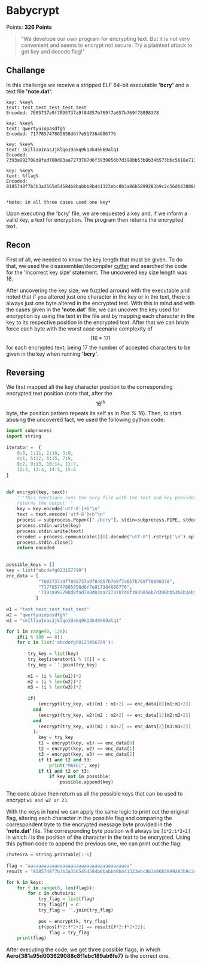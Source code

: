 # Babycrypt

Points: **326 Points**

>"We develope our own program for encrypting text.
But it is not very convenient and seems to encrypt not secure. 
Try a plaintext attack to get key and decode flag!"

## Challange

In this challenge we receive a stripped ELF 64-bit executable **'bcry'** and a text file **'note.dat'**:

```
key: %key%
text: test_test_test_test_test
Encoded: 7685737a9f7895737a9f84857b769f7a657b769f78898378

key: %key%
text: qwertyuiopasdfgh
Encoded: 717785747885858d6f7e917364686776

key: %key%
text: skIllaoInasJjklqo19akq9k13k45k69alq1
Encoded: 7393a992708d8fad708d83aa7273707d6f3939856b7d398bb53b8b34b573b6c5618e7135

key: %key%
text: %flag%
Encoded: 8185748f7b3b3a3565454584b8babbb8b441323ebc8b3a86b5899283b9c2c56d64388889b781


*Note: in all three cases used one key*
```

Upon executing the 'bcry' file, we are requested a key and, if we inform a valid key, a text for encryption. The program then returns the encrypted text.

## Recon

First of all, we needed to know the key length that must be given. To do that, we used the disassembler/decompiler [cutter](https://cutter.re/) and searched the code for the 'Incorrect key size' statement. The uncovered key size length was 16.

After uncovering the key size, we fuzzled arround with the executable and noted that if you altered just one character in the key or in the text, there is always just one byte altered in the encrypted text. With this in mind and with the cases given in the **'note.dat'** file, we can uncover the key used for encryption by using the text in the file and by mapping each character in the key to its respective position in the encrypted text. After that we can brute force each byte with the worst case scenario complexity of $$(16*17)$$ for each encrypted text; being 17 the number of accepted characters to be given in the key when running **'bcry'**.

## Reversing

We first mapped all the key character position to the corresponding encrypted text position (note that, after the $$16^{th}$$ byte, the position pattern repeats its self as in *Pos % 16*). Then, to start abusing the uncovered fact, we used the following python code:
```python
import subprocess
import string
 
iterator =  {
    0:0, 1:11, 2:10, 3:9,
    4:1, 5:12, 6:15, 7:8,
    8:2, 9:13, 10:14, 11:7,
    12:3, 13:4, 14:5, 15:6
}
 
 
def encrypt(key, text):
    '''This functions runs the bcry file with the text and key provided and 
    returns the output'''
    key = key.encode('utf-8')+b"\n"
    text = text.encode('utf-8')+b"\n"
    process = subprocess.Popen(["./bcry"], stdin=subprocess.PIPE, stdout=subprocess.PIPE)
    process.stdin.write(key)
    process.stdin.write(text)
    encoded = process.communicate()[0].decode("utf-8").rstrip('\n').split(":")[-1].strip()
    process.stdin.close()
    return encoded
 
 
possible_keys = []
key = list("abcdefg023157799")
enc_data = [
            "7685737a9f7895737a9f84857b769f7a657b769f78898378",
            "717785747885858d6f7e917364686776",
            '7393a992708d8fad708d83aa7273707d6f3939856b7d398bb53b8b34b573b6c5618e7135'
           ]
 
w1 = "test_test_test_test_test"
w2 = "qwertyuiopasdfgh"
w3 = "skIllaoInasJjklqo19akq9k13k45k69alq1"

for i in range(0, 128):
    if(i % 100 == 0):
    for c in list('abcdefgh0123456789'):
       
        try_key = list(key)
        try_key[iterator[i % 16]] = c
        try_key = ''.join(try_key)
       
        m1 = (i % len(w1))*2
        m2 = (i % len(w2))*2
        m3 = (i % len(w3))*2
       
        if(
            (encrypt(try_key, w1)[m1 : m1+2] == enc_data[0][m1:m1+2])
          and
            (encrypt(try_key, w2)[m2 : m2+2] == enc_data[1][m2:m2+2])
          and
            (encrypt(try_key, w3)[m3 : m3+2] == enc_data[2][m3:m3+2])
          ):
            key = try_key
            t1 = encrypt(key, w1) == enc_data[0]
            t2 = encrypt(key, w2) == enc_data[1]
            t3 = encrypt(key, w3) == enc_data[2]
            if t1 and t2 and t3:
                print("MATEI", key)
            if t1 and t2 or t3:
                if key not in possible:
                    possible.append(key)
```

The code above then return us all the possible keys that can be used to encrypt ```w1 and w2 or 23```.

With the keys in hand we can apply the same logic to print out the original flag, altering each character in the possible flag and comparing the correspondent byte to the encrypted message byte provided in the **'note.dat'** file. The corresponding byte position will always be ```[i*2:i*2+2]``` in which *i* is the position of the character in the text to be encrypted. Using this python code to append the previous one, we can print out the flag:

```python
chuteira = string.printable[:-6]
 
flag = "aaaaaaaaaaaaaaaaaaaaaaaaaaaaaaaaaaaaaa"
result = "8185748f7b3b3a3565454584b8babbb8b441323ebc8b3a86b5899283b9c2c56d64388889b781"

for k in keys:
    for f in range(0, len(flag)):
        for c in chuteira:
            try_flag = list(flag)
            try_flag[f] = c
            try_flag = ''.join(try_flag)
           
            pos = encrypt(k, try_flag)
            if(pos[f*2:f*2+2] == result[f*2:f*2+2]):
                flag = try_flag
    print(flag)
```

After executing the code, we get three possible flags, in which **Aero{381a95d003629088c8f1ebc189ab6fe7}** is the correct one.
